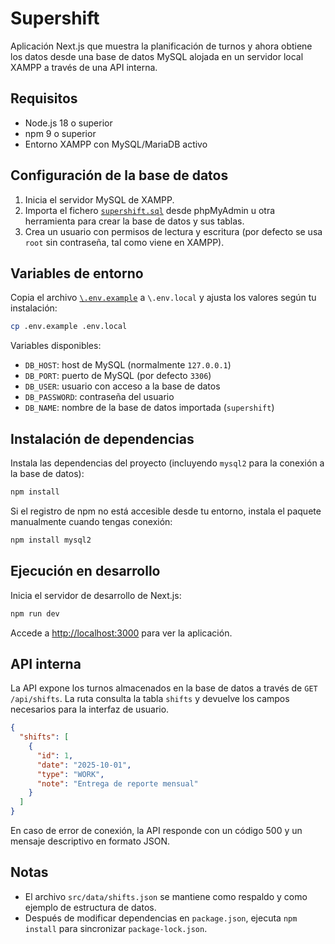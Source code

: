 # Supershift

Aplicación Next.js que muestra la planificación de turnos y ahora obtiene los datos desde una base de datos MySQL alojada en un servidor local XAMPP a través de una API interna.

## Requisitos

- Node.js 18 o superior
- npm 9 o superior
- Entorno XAMPP con MySQL/MariaDB activo

## Configuración de la base de datos

1. Inicia el servidor MySQL de XAMPP.
2. Importa el fichero [`supershift.sql`](./supershift.sql) desde phpMyAdmin u otra herramienta para crear la base de datos y sus tablas.
3. Crea un usuario con permisos de lectura y escritura (por defecto se usa `root` sin contraseña, tal como viene en XAMPP).

## Variables de entorno

Copia el archivo [`\.env.example`](./.env.example) a `\.env.local` y ajusta los valores según tu instalación:

```bash
cp .env.example .env.local
```

Variables disponibles:

- `DB_HOST`: host de MySQL (normalmente `127.0.0.1`)
- `DB_PORT`: puerto de MySQL (por defecto `3306`)
- `DB_USER`: usuario con acceso a la base de datos
- `DB_PASSWORD`: contraseña del usuario
- `DB_NAME`: nombre de la base de datos importada (`supershift`)

## Instalación de dependencias

Instala las dependencias del proyecto (incluyendo `mysql2` para la conexión a la base de datos):

```bash
npm install
```

Si el registro de npm no está accesible desde tu entorno, instala el paquete manualmente cuando tengas conexión:

```bash
npm install mysql2
```

## Ejecución en desarrollo

Inicia el servidor de desarrollo de Next.js:

```bash
npm run dev
```

Accede a [http://localhost:3000](http://localhost:3000) para ver la aplicación.

## API interna

La API expone los turnos almacenados en la base de datos a través de `GET /api/shifts`. La ruta consulta la tabla `shifts` y devuelve los campos necesarios para la interfaz de usuario.

```json
{
  "shifts": [
    {
      "id": 1,
      "date": "2025-10-01",
      "type": "WORK",
      "note": "Entrega de reporte mensual"
    }
  ]
}
```

En caso de error de conexión, la API responde con un código 500 y un mensaje descriptivo en formato JSON.

## Notas

- El archivo `src/data/shifts.json` se mantiene como respaldo y como ejemplo de estructura de datos.
- Después de modificar dependencias en `package.json`, ejecuta `npm install` para sincronizar `package-lock.json`.
